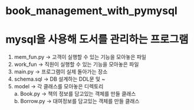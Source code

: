 # book_management_with_pymysql
mysql을 사용해 도서를 관리하는 프로그램<br>
====================================
1. mem_fun.py -> 고객이 실행할 수 있는 기능을 모아놓은 파일<br>
2. work_fun -> 직원이 실행할 수 있는 기능을 모아놓은 파일<br>
3. main.py -> 프로그램이 실제 돌아가는 장소<br>
4. schema.sql -> DB 설계하는 DDL문 및 ~<br>
5. model -> 각 클래스를 모아놓은 디렉토리<br>
  a. Book.py -> 책의 정보를 담고있는 객체를 만들 클래스<br>
  b. Borrow.py -> 대여정보를 담고있는 객체를 만들 클래스<br>
